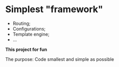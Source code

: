 # Simplest "framework" 

- Routing;
- Configurations;
- Template engine;
- ...

**This project for fun**

The purpose: Code smallest and simple as possible
